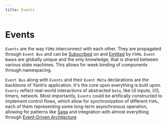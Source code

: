 ```yaml
---
title: Events
---
```


# Events

`Events` are the way `FSM`s interconnect with each other. They are propagated through `Event Bus` and can be [Subscribed](210_subscribe.html) on and [Emitted](220_emit.html) by `FSM`s. `Event Name`s are globally unique and the only knowledge, that is shared between various state machines. This allows for week binding of components through namespacing.

`Event Bus` along with `Events` and their `Event Meta` declarations are the backbone of Yantrix application. It's the core upon everything is built upon. `Events` reflect real-world interactions of abstracted `Data`, like UI inputs, I/O, timers, network. Most importantly, `Events` could be artifically constructed to implement control flows, which allow for synchronization of different `FSMs`, each of them representing some long-term asynchronous operation, allowing for patterns like [Saga](https://microservices.io/patterns/data/saga.html) and integration with almost everything through [Event-Driven Architecture](https://en.wikipedia.org/wiki/Event-driven_architecture)